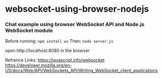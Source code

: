 # websocket-using-browser-nodejs

### Chat example using browser WebSocket API and Node.js WebSocket module

Before running:
```npm install ws```
Then:
```node server.js```

open http://localhost:8080 in the browser


Refrence Links:
  https://javascript.info/websocket
  https://developer.mozilla.org/en-US/docs/Web/API/WebSockets_API/Writing_WebSocket_client_applications
